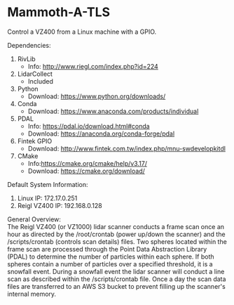 # Mammoth-A-TLS
 Control a VZ400 from a Linux machine with a GPIO.

 Dependencies:
 1. RivLib
    - Info: http://www.riegl.com/index.php?id=224
 2. LidarCollect
    - Included
 3. Python
    - Download: https://www.python.org/downloads/
 4. Conda
    - Download: https://www.anaconda.com/products/individual
 5. PDAL
    - Info: https://pdal.io/download.html#conda
    - Download: https://anaconda.org/conda-forge/pdal
 6. Fintek GPIO
    - Download: http://www.fintek.com.tw/index.php/mnu-swdevelopkitdl
 7. CMake
    - Info:https://cmake.org/cmake/help/v3.17/
    - Download: https://cmake.org/download/

 Default System Information:
 1. Linux IP: 172.17.0.251
 2. Reigl VZ400 IP: 192.168.0.128

General Overview:  
  The Reigl VZ400 (or VZ1000) lidar scanner conducts a frame scan once an hour as directed by the /root/crontab (power up/down the scanner) and the /scripts/crontab (controls scan details) files. Two spheres located within the frame scan are processed through the Point Data Abstraction Library (PDAL) to determine the number of particles within each sphere.  If both spheres contain a number of particles over a specified threshold, it is a snowfall event.  During a snowfall event the lidar scanner will conduct a line scan as described within the /scripts/crontab file.  Once a day the scan data files are transferred to an AWS S3 bucket to prevent filling up the scanner's internal memory.
